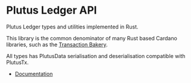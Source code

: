 # Plutus Ledger API

Plutus Ledger types and utilities implemented in Rust.

This library is the common denominator of many Rust based Cardano libraries, such
as the [Transaction Bakery](https://github.com/mlabs-haskell/tx-village/blob/main/tx-bakery).

All types has PlutusData serialisation and deserialisation compatible with PlutusTx.

- [Documentation](https://docs.rs/plutus-ledger-api/latest/plutus_ledger_api/)
